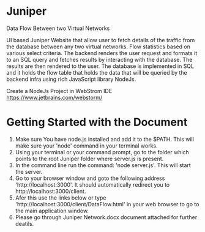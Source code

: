 # Juniper
Data Flow Between two Virtual Networks

UI based Juniper Website that allow user to fetch details of the traffic from the database between any two virtual networks.
Flow statistics based on various select criteria. The backend renders the user request and formats it to an SQL query and fetches results by interacting with the database. The results are then rendered to the user. The database is implemented in SQL and it holds the flow table that holds the data that will be queried by the backend infra using rich JavaScript library NodeJs. 


Create a NodeJs Project in WebStrom IDE
https://www.jetbrains.com/webstorm/

# Getting Started with the Document

1. Make sure You have node.js installed and add it to the $PATH. This will make sure your 'node' command in your terminal works.
2. Using your terminal or your command prompt, go to the folder which points to the root Juniper folder where server.js is present.
3. In the command line run the command: 'node server.js'. This will start the server.
4. Go to your browser window and goto the following address 'http://localhost:3000'. It should automatically redirect you to http://localhost:3000/client.
5. Afer this use the links below or type 'http://localhost:3000/client/DataFlow.html' in your web browser to go to the main application window.
6. Please go through Juniper Network.docx document attached for further deatils.
